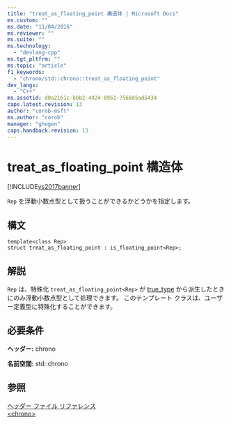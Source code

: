 ```yaml
---
title: "treat_as_floating_point 構造体 | Microsoft Docs"
ms.custom: ""
ms.date: "11/04/2016"
ms.reviewer: ""
ms.suite: ""
ms.technology: 
  - "devlang-cpp"
ms.tgt_pltfrm: ""
ms.topic: "article"
f1_keywords: 
  - "chrono/std::chrono::treat_as_floating_point"
dev_langs: 
  - "C++"
ms.assetid: d0a2161c-bbb2-4924-8961-7568d5ad5434
caps.latest.revision: 13
author: "corob-msft"
ms.author: "corob"
manager: "ghogen"
caps.handback.revision: 13
---
```

# treat_as_floating_point 構造体
[!INCLUDE[vs2017banner](../assembler/inline/includes/vs2017banner.md)]

`Rep` を浮動小数点型として扱うことができるかどうかを指定します。  
  
## 構文  
  
```  
template<class Rep>  
struct treat_as_floating_point : is_floating_point<Rep>;  
```  
  
## 解説  
 `Rep` は、特殊化 `treat_as_floating_point<Rep>` が [true\_type](../Topic/true_type%20Typedef.md) から派生したときにのみ浮動小数点型として処理できます。  このテンプレート クラスは、ユーザー定義型に特殊化することができます。  
  
## 必要条件  
 **ヘッダー:** chrono  
  
 **名前空間:** std::chrono  
  
## 参照  
 [ヘッダー ファイル リファレンス](../standard-library/cpp-standard-library-header-files.md)   
 [\<chrono\>](../standard-library/chrono.md)